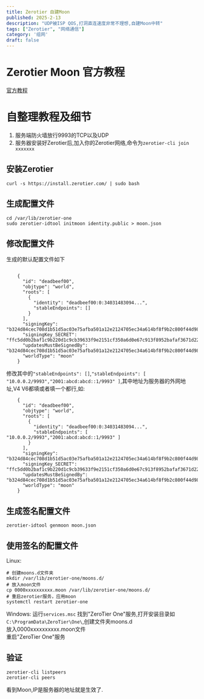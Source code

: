 ```yaml
---
title: Zerotier 自建Moon
published: 2025-2-13
description: "UDP被ISP QOS,打洞直连速度非常不理想,自建Moon中转"
tags: ["Zerotier", "网络通信"]
category: '组网'
draft: false
---
```


# Zerotier Moon 官方教程
[官方教程](https://docs.zerotier.com/roots/)

# 自整理教程及细节
1. 服务端防火墙放行9993的TCP以及UDP
2. 服务器安装好Zerotier后,加入你的Zerotier网络,命令为`zerotier-cli join xxxxxxx`
## 安装Zerotier
```
curl -s https://install.zerotier.com/ | sudo bash
```
## 生成配置文件
```
cd /var/lib/zerotier-one
sudo zerotier-idtool initmoon identity.public > moon.json
```
## 修改配置文件
生成的默认配置文件如下
```

    {
      "id": "deadbeef00",
      "objtype": "world",
      "roots": [
        {
          "identity": "deadbeef00:0:34031483094...",
          "stableEndpoints": []
        }
      ],
      "signingKey": "b324d84cec708d1b51d5ac03e75afba501a12e2124705ec34a614bf8f9b2c800f44d9824ad3ab2e3da1ac52ecb39ac052ce3f54e58d8944b52632eb6d671d0e0",
      "signingKey_SECRET": "ffc5dd0b2baf1c9b220d1c9cb39633f9e2151cf350a6d0e67c913f8952bafaf3671d2226388e1406e7670dc645851bf7d3643da701fd4599fedb9914c3918db3",
      "updatesMustBeSignedBy": "b324d84cec708d1b51d5ac03e75afba501a12e2124705ec34a614bf8f9b2c800f44d9824ad3ab2e3da1ac52ecb39ac052ce3f54e58d8944b52632eb6d671d0e0",
      "worldType": "moon"
    }
```
修改其中的`"stableEndpoints": []`,`"stableEndpoints": [ "10.0.0.2/9993","2001:abcd:abcd::1/9993" ]`,其中地址为服务器的外网地址,V4 V6都填或者填一个都行,如:
```
    {
      "id": "deadbeef00",
      "objtype": "world",
      "roots": [
        {
          "identity": "deadbeef00:0:34031483094...",
          "stableEndpoints": [ "10.0.0.2/9993","2001:abcd:abcd::1/9993" ]
        }
      ],
      "signingKey": "b324d84cec708d1b51d5ac03e75afba501a12e2124705ec34a614bf8f9b2c800f44d9824ad3ab2e3da1ac52ecb39ac052ce3f54e58d8944b52632eb6d671d0e0",
      "signingKey_SECRET": "ffc5dd0b2baf1c9b220d1c9cb39633f9e2151cf350a6d0e67c913f8952bafaf3671d2226388e1406e7670dc645851bf7d3643da701fd4599fedb9914c3918db3",
      "updatesMustBeSignedBy": "b324d84cec708d1b51d5ac03e75afba501a12e2124705ec34a614bf8f9b2c800f44d9824ad3ab2e3da1ac52ecb39ac052ce3f54e58d8944b52632eb6d671d0e0",
      "worldType": "moon"
    }
```
## 生成签名配置文件
```
zerotier-idtool genmoon moon.json
```
## 使用签名的配置文件
Linux:
```
# 创建moons.d文件夹
mkdir /var/lib/zerotier-one/moons.d/
# 放入moon文件
cp 0000xxxxxxxxxx.moon /var/lib/zerotier-one/moons.d/
# 重启zerotier服务，应用moon
systemctl restart zerotier-one
```
Windows:
运行`services.msc`
找到"ZeroTier One"服务,打开安装目录如`C:\ProgramData\ZeroTier\One\`,创建文件夹moons.d  
放入0000xxxxxxxxxx.moon文件  
重启"ZeroTier One"服务

## 验证
```
zerotier-cli listpeers
zerotier-cli peers
```
看到Moon,IP是服务器的地址就是生效了.